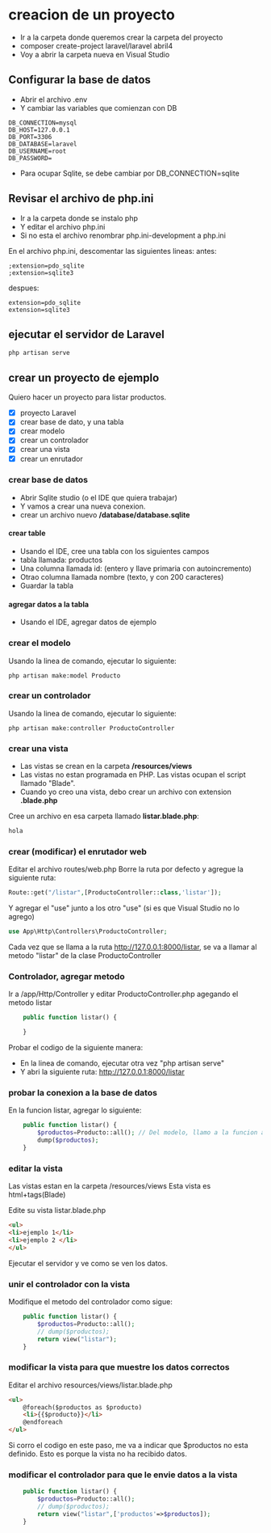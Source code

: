 # creacion de un proyecto
* Ir a la carpeta donde queremos crear la carpeta del proyecto
* composer create-project laravel/laravel abril4
* Voy a abrir la carpeta nueva en Visual Studio

## Configurar la base de datos
* Abrir el archivo .env
* Y cambiar las variables que comienzan con DB

```
DB_CONNECTION=mysql
DB_HOST=127.0.0.1
DB_PORT=3306
DB_DATABASE=laravel
DB_USERNAME=root
DB_PASSWORD=
```
* Para ocupar Sqlite, se debe cambiar por
DB_CONNECTION=sqlite

## Revisar el archivo de php.ini
* Ir a la carpeta donde se instalo php
* Y editar el archivo php.ini
* Si no esta el archivo renombrar php.ini-development a php.ini

En el archivo php.ini, descomentar las siguientes lineas:
antes:
```
;extension=pdo_sqlite
;extension=sqlite3
```
despues:
```
extension=pdo_sqlite
extension=sqlite3
```

## ejecutar el servidor de Laravel

```shell
php artisan serve
```

## crear un proyecto de ejemplo
Quiero hacer un proyecto para listar productos.

- [X] proyecto Laravel
- [X] crear base de dato, y una tabla
- [X] crear modelo
- [X] crear un controlador
- [X] crear una vista
- [X] crear un enrutador

### crear base de datos
* Abrir Sqlite studio (o el IDE que quiera trabajar)
* Y vamos a crear una nueva conexion.
* crear un archivo nuevo **/database/database.sqlite**

#### crear table
* Usando el IDE, cree una tabla con los siguientes campos
* tabla llamada: productos
* Una columna llamada id: (entero y llave primaria con autoincremento)
* Otrao columna llamada nombre (texto, y con 200 caracteres)
* Guardar la tabla

#### agregar datos a la tabla
* Usando el IDE, agregar datos de ejemplo

### crear el modelo
Usando la linea de comando, ejecutar lo siguiente:

```shell
php artisan make:model Producto
```

### crear un controlador
Usando la linea de comando, ejecutar lo siguiente:

```shell
php artisan make:controller ProductoController
```

### crear una vista
* Las vistas se crean en la carpeta **/resources/views**
* Las vistas no estan programada en PHP. Las vistas ocupan el script llamado "Blade".
* Cuando yo creo una vista, debo crear un archivo con extension **.blade.php**

Cree un archivo en esa carpeta llamado **listar.blade.php**:

```html
hola
```


### crear (modificar) el enrutador web
Editar el archivo routes/web.php
Borre la ruta por defecto y agregue la siguiente ruta:

```php
Route::get("/listar",[ProductoController::class,'listar']);
```

Y agregar el "use" junto a los otro "use" (si es que Visual Studio no lo agrego)

```php
use App\Http\Controllers\ProductoController;
```

Cada vez que se llama a la ruta http://127.0.0.1:8000/listar, se va a llamar al metodo "listar" de la clase ProductoController

### Controlador, agregar metodo
Ir a /app/Http/Controller y editar ProductoController.php agegando el metodo listar

```php
    public function listar() {

    }
```

Probar el codigo de la siguiente manera:
* En la linea de comando, ejecutar otra vez "php artisan serve"
* Y abri la siguiente ruta: http://127.0.0.1:8000/listar


### probar la conexion a la base de datos

En la funcion listar, agregar lo siguiente:
```php
    public function listar() {
        $productos=Producto::all(); // Del modelo, llamo a la funcion all(), Libreria Eloquent.
        dump($productos);
    }
```

### editar la vista
Las vistas estan en la carpeta /resources/views
Esta vista es html+tags(Blade)

Edite su vista listar.blade.php

```html
<ul>
<li>ejemplo 1</li>
<li>ejemplo 2 </li>
</ul>
```

Ejecutar el servidor y ve como se ven los datos.

### unir el controlador con la vista

Modifique el metodo del controlador como sigue:

```php
    public function listar() {
        $productos=Producto::all();
        // dump($productos);
        return view("listar");
    }
```

### modificar la vista para que muestre los datos correctos

Editar el archivo resources/views/listar.blade.php
```html
<ul>
    @foreach($productos as $producto)
    <li>{{$producto}}</li>
    @endforeach
</ul>
```

Si corro el codigo en este paso, me va a indicar que $productos no esta definido. Esto es porque la vista no ha recibido datos.

### modificar el controlador para que le envie datos a la vista

```php
    public function listar() {
        $productos=Producto::all();
        // dump($productos);
        return view("listar",['productos'=>$productos]);
    }
```    